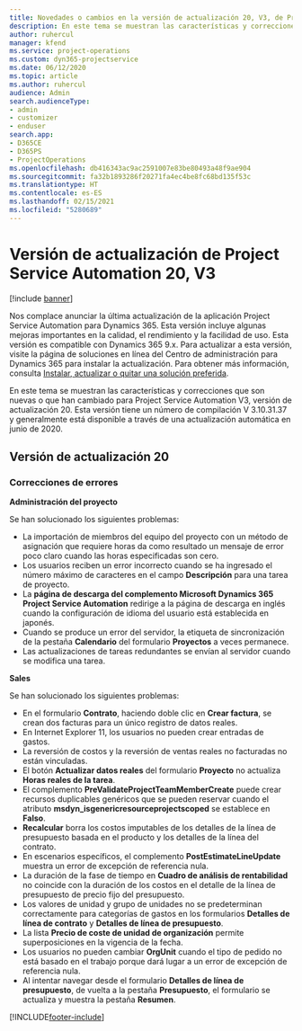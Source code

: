 ```yaml
---
title: Novedades o cambios en la versión de actualización 20, V3, de Project Service Automation
description: En este tema se muestran las características y correcciones disponibles en la Versión de actualización de Project Service Automation 20, V3
author: ruhercul
manager: kfend
ms.service: project-operations
ms.custom: dyn365-projectservice
ms.date: 06/12/2020
ms.topic: article
ms.author: ruhercul
audience: Admin
search.audienceType:
- admin
- customizer
- enduser
search.app:
- D365CE
- D365PS
- ProjectOperations
ms.openlocfilehash: db416343ac9ac2591007e83be80493a48f9ae904
ms.sourcegitcommit: fa32b1893286f20271fa4ec4be8fc68bd135f53c
ms.translationtype: HT
ms.contentlocale: es-ES
ms.lasthandoff: 02/15/2021
ms.locfileid: "5280689"
---
```

# <a name="project-service-automation-update-release-20-v3"></a>Versión de actualización de Project Service Automation 20, V3

[!include [banner](../includes/psa-now-project-operations.md)]

Nos complace anunciar la última actualización de la aplicación Project Service Automation para Dynamics 365. Esta versión incluye algunas mejoras importantes en la calidad, el rendimiento y la facilidad de uso. Esta versión es compatible con Dynamics 365 9.x. Para actualizar a esta versión, visite la página de soluciones en línea del Centro de administración para Dynamics 365 para instalar la actualización. Para obtener más información, consulta [Instalar, actualizar o quitar una solución preferida](https://docs.microsoft.com/power-platform/admin/install-remove-preferred-solution).

En este tema se muestran las características y correcciones que son nuevas o que han cambiado para Project Service Automation V3, versión de actualización 20. Esta versión tiene un número de compilación V 3.10.31.37 y generalmente está disponible a través de una actualización automática en junio de 2020.

## <a name="update-release-20"></a>Versión de actualización 20

### <a name="bug-fixes"></a>Correcciones de errores

**Administración del proyecto**

Se han solucionado los siguientes problemas:

- La importación de miembros del equipo del proyecto con un método de asignación que requiere horas da como resultado un mensaje de error poco claro cuando las horas especificadas son cero.
- Los usuarios reciben un error incorrecto cuando se ha ingresado el número máximo de caracteres en el campo **Descripción** para una tarea de proyecto.
- La **página de descarga del complemento Microsoft Dynamics 365 Project Service Automation** redirige a la página de descarga en inglés cuando la configuración de idioma del usuario está establecida en japonés.
- Cuando se produce un error del servidor, la etiqueta de sincronización de la pestaña **Calendario** del formulario **Proyectos** a veces permanece.
- Las actualizaciones de tareas redundantes se envían al servidor cuando se modifica una tarea.

**Sales**

Se han solucionado los siguientes problemas:

- En el formulario **Contrato**, haciendo doble clic en **Crear factura**, se crean dos facturas para un único registro de datos reales.
- En Internet Explorer 11, los usuarios no pueden crear entradas de gastos.
- La reversión de costos y la reversión de ventas reales no facturadas no están vinculadas.
- El botón **Actualizar datos reales** del formulario **Proyecto** no actualiza **Horas reales de la tarea**.
- El complemento **PreValidateProjectTeamMemberCreate** puede crear recursos duplicables genéricos que se pueden reservar cuando el atributo **msdyn_isgenericresourceprojectscoped** se establece en **Falso**.
- **Recalcular** borra los costos imputables de los detalles de la línea de presupuesto basada en el producto y los detalles de la línea del contrato.
- En escenarios específicos, el complemento **PostEstimateLineUpdate** muestra un error de excepción de referencia nula.
- La duración de la fase de tiempo en **Cuadro de análisis de rentabilidad** no coincide con la duración de los costos en el detalle de la línea de presupuesto de precio fijo del presupuesto.
- Los valores de unidad y grupo de unidades no se predeterminan correctamente para categorías de gastos en los formularios **Detalles de línea de contrato** y **Detalles de línea de presupuesto**.
- La lista **Precio de coste de unidad de organización** permite superposiciones en la vigencia de la fecha.
- Los usuarios no pueden cambiar **OrgUnit** cuando el tipo de pedido no está basado en el trabajo porque dará lugar a un error de excepción de referencia nula.
- Al intentar navegar desde el formulario **Detalles de línea de presupuesto**, de vuelta a la pestaña **Presupuesto**, el formulario se actualiza y muestra la pestaña **Resumen**.


[!INCLUDE[footer-include](../includes/footer-banner.md)]